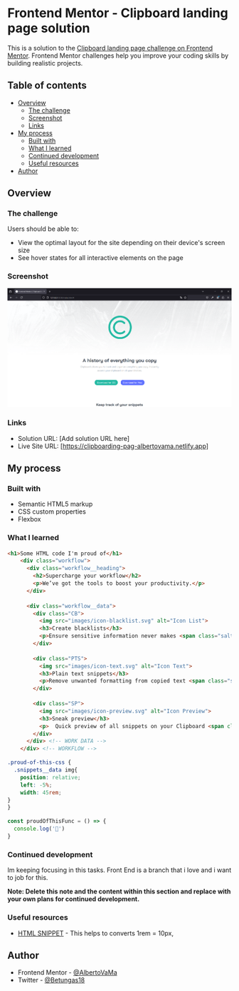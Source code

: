 # Frontend Mentor - Clipboard landing page solution

This is a solution to the [Clipboard landing page challenge on Frontend Mentor](https://www.frontendmentor.io/challenges/clipboard-landing-page-5cc9bccd6c4c91111378ecb9). Frontend Mentor challenges help you improve your coding skills by building realistic projects. 

## Table of contents

- [Overview](#overview)
  - [The challenge](#the-challenge)
  - [Screenshot](#screenshot)
  - [Links](#links)
- [My process](#my-process)
  - [Built with](#built-with)
  - [What I learned](#what-i-learned)
  - [Continued development](#continued-development)
  - [Useful resources](#useful-resources)
- [Author](#author)

## Overview

### The challenge

Users should be able to:

- View the optimal layout for the site depending on their device's screen size
- See hover states for all interactive elements on the page

### Screenshot

![](./evidence.png)

### Links

- Solution URL: [Add solution URL here]
- Live Site URL: [https://clipboarding-pag-albertovama.netlify.app]

## My process

### Built with

- Semantic HTML5 markup
- CSS custom properties
- Flexbox


### What I learned

```html
<h1>Some HTML code I'm proud of</h1>
    <div class="workflow">
      <div class="workflow__heading">
        <h2>Supercharge your workflow</h2>
        <p>We’ve got the tools to boost your productivity.</p>
      </div>

      <div class="workflow__data">
        <div class="CB">
          <img src="images/icon-blacklist.svg" alt="Icon List">
          <h3>Create blacklists</h3>
          <p>Ensure sensitive information never makes <span class="salto"> its way to your Clipboard by excluding certain <span class="salto"></span> sources.</p>
        </div>

        <div class="PTS">
          <img src="images/icon-text.svg" alt="Icon Text">
          <h3>Plain text snippets</h3>
          <p>Remove unwanted formatting from copied text <span class="salto"> for a consistent look.</p>
        </div>

        <div class="SP">
          <img src="images/icon-preview.svg" alt="Icon Preview">
          <h3>Sneak preview</h3>
          <p>  Quick preview of all snippets on your Clipboard <span class="salto"> for easy access.</p>
        </div>
      </div> <!-- WORK DATA -->
    </div> <!-- WORKFLOW -->
```
```css
.proud-of-this-css {
  .snippets__data img{
    position: relative;
    left: -5%;
    width: 45rem;
}
}
```
```js
const proudOfThisFunc = () => {
  console.log('🎉')
}
```


### Continued development

Im keeping focusing in this tasks. Front End is a branch that i love and i want to job for this.

**Note: Delete this note and the content within this section and replace with your own plans for continued development.**

### Useful resources

- [HTML SNIPPET](https://www.paulirish.com/2012/box-sizing-border-box-ftw/) - This helps to converts 1rem = 10px,

## Author

- Frontend Mentor - [@AlbertoVaMa](https://www.frontendmentor.io/profile/yourusername)
- Twitter - [@Betungas18](https://www.twitter.com/yourusername)


